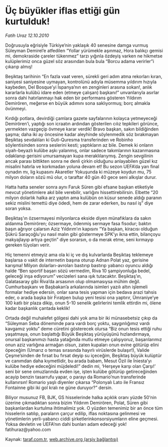 # Üç büyükler iflas ettiği gün kurtulduk!

*Fatih Uraz 12.10.2010*

<div class="yazi"><p>Doğrusuyla eğrisiyle Türkiye’nin yaklaşık 40 senesine damga vurmuş Süleyman Demirel’e atfedilen “Yollar yürümekle aşınmaz, Hora balıkçı gemisi mi, demokraside çareler tükenmez” tarzı yığınla özdeyiş varken ne hikmetse kulüplerimiz onca güzel söz arasından bula bula “Borcu adama verirler”i çıkarıp almış!</p>
<p>Beşiktaş tarihinin “En fazla vaat veren, sürekli geri adım atma rekorları kıran, saniyesi saniyesine uymayan, kontrolünü adıyla müsemma yıldırım hızıyla kaybeden, Del Bosque’yi İspanya’nın en zenginleri arasına sokan!, anlık kararlarla kulübü idare eden (etmeye çalışan) başkanı!” unvanlarıyla asırlar sonra dahi hatırlanmayı hak eden bir performans gösteren Yıldırım Demirören, meğerse en büyük adımını sona saklıyormuş; borç almakla övünmeyi.</p>
<p>Kırdığı potlara, devirdiği çamlara gazete sayfalarının kolayca yetmeyeceği Demirören’i, yaptığı son icraatın ardından gösterilen cılız tepkileri görünce, yermekten vazgeçip övmeye karar verdik! Bravo başkan, sakın bildiğinden şaşma; daha iki ay öncesine kadar aleyhinde söylenmedik söz bırakmayan Beşiktaş sevdalıları ki Guti-Quresma transferinden ve Robinho söylentisinden sonra seslerini kesti; yaptıkların az bile. Demek ki onların siyah-beyazlı kulübe aşkı yalanmış, onlar sadece takımlarının kazanmasına odaklanıp gerisini umursamayan kupa meraklılarıymış. Zengin sevgilinin ancak parası bittikten sonra ne denli çirkin olduğunu anlayabilen güzel kız misalini hatırla ve korkmadan yoluna devam et! Bu sezon UEFA’da yarı final oynadın mı, lig kupasını Akaretler Yokuşunda ki müzeye koydun mu, 75 milyon doların sözü mü olur, o taraftar 40 gün 40 gece seni alkışlar durur.</p>
<p>Hatta hatta seneler sonra aynı Faruk Süren gibi efsane başkan etiketiyle mevcut yönetimlere akıl bile verebilir, varlığını hissettirebilirsin. Elbette “20 milyon dolarlık halka arz yaptın ama kulübün on küsur senede aldığı paranın sekiz mislini temettü diye ödedi, hem de zarar ederken, bu nasıl iş” diye soran yoksa.</p>
<p>Beşiktaş’ın özsermayesi milyonlarca ekside diyen münafıklara da sakın aldanma Demirören; özsermaye, ödenmiş sermaye fasa fisodur; baktın başın ağrıyor çalarsın Aziz Yıldırım’ın kapısını “Ya başkan, kiracısı olduğun Şükrü Saraçoğlu’yu nasıl malın gibi göstermeye SPK’yı ikna ettin, bilançoyu makyajlayıp artıya geçtin” diye sorarsın, o da merak etme, seni kırmayıp gereken tüyoları verir.</p>
<p>Hiç temenni etmeyiz ama ola ki iç ve dış kulvarlarda Beşiktaş teklemeye başlarsa o vakit de internetin başına oturup Adnan Polat yaz, gerisine karışma! Milyon dolarları-avroları bastırıp bastırıp yabancı oyuncu aldığı halde “Ben sportif başarı sözü vermedim, Riva 10 şampiyonluğa bedel, geleceği inşa ediyorum” vecizeleri sana ışık tutacaktır. Beşiktaş’ın, Galatasaray gibi Riva’da arsasının olup olmamasıysa mühim değil. Cumhurbaşkanı ve Başbakan’a arkalarında isimleri yazılı altın işlemeli formalar hediye edersin, onlar sana tesis yapman için bedava arazi tahsis eder, o arada başka bir Fıratpen bulup yeni tesisi ona yaptırır, Ümraniye’ye 100 katlı bir plaza dikip, onun 5-10 senelik gelirlerini temlik ettirdin mi, ölene kadar başkanlık çantada keklik!</p>
<p>Ortada değil muhalefet gölgesi dahi yok ama bir iki münasebetsiz çıkıp da “Süleyman Seba döneminde para vardı borç yoktu, saygınlığımız vardı kavgamız yoktu” deme cüretini gösterecek olursa “Biz onun tesis ettiği ruhu yaşatmaya, onun başlattığı Büyük Beşiktaş yürüyüşünü hızlandırmaya, onursal başkanımızı hasta yatağında mutlu etmeye çalışıyoruz, başarılarımız onun aziz varlığına armağan olsun, zaten kupaları onun evine götürüp elini öpeceğim (Umarız o temas sırasında hayırlı virüslerde bulaşır!), Valide Çeşme’sinden de fırsat bu fırsat deyip su içeceğim, Beşiktaş büyük kulüptür ve canımdan daha kıymetlidir, bu arada babam, Mesut Özil ile İniesta’yı kulübe hediye edeceğini müjdeledi!” dedin mi, ‘Herşeye karşı olan Çarşı!’ seni bir sene omuzlarında evden işe, işten kulübe götürüp getireceğinden acayip benzin tasarrufu yapar, o parayı da Romario’nun transferinde kullanırsın! Romario yaşlı diyenler çıkarsa “Polonyalı Lato ile Fransız Fontainne gibi iki gol kralı ne güne duruyor?” dersin.</p>
<p>Biliyor musunuz FB, BJK, GS hisselerinde halka açıklık oranı yüzde 50’nin üzerine çıkmadıktan sonra bizim Yıldırım Demirören, Polat, Süren gibi başkanlardan kurtulma ihtimalimiz yok. O yüzden temenimiz bir an önce tüm hisselerin satılıp, paraların çarçur edilip, iflas noktasına gelinmesi ve yönetimlerin yerli-yabancı ciddi şirketlerinkonsorsiyumların eline geçmesi. Yoksa devletin ve UEFA’nın dahi bunları adam edeceği yok! fatihuraz@yahoo.com</p></div>

Kaynak: [taraf.com.tr](http://www.taraf.com.tr:80/fatih-uraz/makale-uc-buyukler-iflas-ettigi-gun-kurtulduk.htm), [web.archive.org (arşiv bağlantısı)](http://web.archive.org/web/20101201231546/http://www.taraf.com.tr:80/fatih-uraz/makale-uc-buyukler-iflas-ettigi-gun-kurtulduk.htm)
